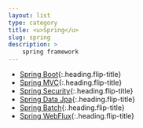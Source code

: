 ```yaml
---
layout: list
type: category
title: <u>Spring</u>
slug: spring
description: >
    spring framework
---
```


* [Spring Boot]{:.heading.flip-title}
* [Spring MVC]{:.heading.flip-title}
* [Spring Security]{:.heading.flip-title}
* [Spring Data Jpa]{:.heading.flip-title}
* [Spring Batch]{:.heading.flip-title}
* [Spring WebFlux]{:.heading.flip-title}

[Spring Boot]: /spring/spring-boot/
[Spring MVC]: /spring/spring-mvc/
[Spring Security]: /spring/spring-security/
[Spring Data Jpa]: /spring/spring-data-jpa/
[Spring Batch]: /spring/spring-batch/
[Spring WebFlux]: /spring/spring-webflux/
